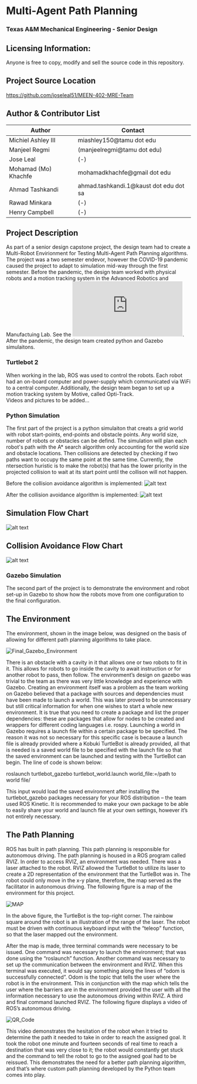 # Multi-Agent Path Planning
### Texas A&M Mechanical Engineering - Senior Design

## Licensing Information:

Anyone is free to copy, modify and sell the source code in this repository.

## Project Source Location
https://github.com/joseleal51/MEEN-402-MRE-Team

## Author & Contributor List

|Author|Contact|
|------|-------|
|Michiel Ashley III|miashley150@tamu dot edu|
|Manjeel Regmi|(manjeelregmi@tamu dot edu)|
|Jose Leal|(-)|
|Mohamad (Mo) Khachfe|mohamadkhachfe@gmail dot edu|
|Ahmad Tashkandi| ahmad.tashkandi.1@kaust dot edu dot sa|
|Rawad Minkara|(-)|
|Henry Campbell|(-)|

## Project Description
As part of a senior design capstone project, the design team had to create a Multi-Robot Envirionment for Testing Multi-Agent Path Planning algorithms. The project was a two semester endevor, however the COVID-19 pandemic caused the project to adapt to simulation mid-way through the first semester. Before the pandemic, the design team worked with physical robots and a motion tracking system in the Advanced Robotics and Manufactuing Lab. See the ![Mechanical Engineering Research Labs](https://engineering.tamu.edu/mechanical/research/laboratories-and-groups.html). After the pandemic, the design team created python and Gazebo simulaitons.

### Turtlebot 2 
When working in the lab, ROS was used to control the robots. Each robot had an on-board computer and power-supply which communicated via WiFi to a central computer. Additionally, the design team began to set up a motion tracking system by Motive, called Opti-Track.  
Videos and pictures to be added...
 
### Python Simulation
The first part of the project is a python simulaiton that creats a grid world with robot start-points, end-points and obstacle points. Any world size, number of robots or obstacles can be defind. The simulation will plan each robot's path with the A* search algorithm only accounting for the world size and obstacle locations. Then collisions are detected by checking if two paths want to occupy the same point at the same time. Currently, the ntersection huristic is to make the robot(s) that has the lower priority in the projected collision to wait at its start point until the collison will not happen.

Before the collision avoidance algorithm is implemented:
![alt text](https://github.com/joseleal51/MEEN-402-MRE-Team/blob/master/simulation_outputs/show_collision_FINAL_NO.gif?raw=true)


After the collision avoidance algorithm is implemented:
![alt text](https://github.com/joseleal51/MEEN-402-MRE-Team/blob/master/simulation_outputs/show_collision_FINAL_YES.gif?raw=true)


## Simulation Flow Chart
![alt text](https://github.com/joseleal51/MEEN-402-MRE-Team/blob/master/simulation_outputs/simulation_flowchart-1-1.jpg?raw=true)

## Collision Avoidance Flow Chart
![alt text](https://github.com/joseleal51/MEEN-402-MRE-Team/blob/master/simulation_outputs/collision_avoid_algo.png?raw=true)



### Gazebo Simulation
The second part of the project is to demonstrate the environment and robot set-up in Gazebo to show how the robots move from one configuration to the final configuration.

## The Environment 

The environment, shown in the image below, was designed on the basis of allowing for different path planning algorithms to take place. 

 ![Final_Gazebo_Environment](https://user-images.githubusercontent.com/66921594/90177151-bd952d00-dd6f-11ea-9b00-482aa14b3d31.jpg)

There is an obstacle with a cavity in it that allows one or two robots to fit in it. This allows for robots to go inside the cavity to await instruction or for another robot to pass, then follow. The environment’s design on gazebo was trivial to the team as there was very little knowledge and experience with Gazebo. Creating an environment itself was a problem as the team working on Gazebo believed that a package with sources and dependencies must have been made to launch a world. This was later proved to be unnecessary but still critical information for when one wishes to start a whole new environment. It is true that you need to create a package and list the proper dependencies: these are packages that allow for nodes to be created and wrappers for different coding languages i.e. rospy. Launching a world in Gazebo requires a launch file within a certain package to be specified. The reason it was not so necessary for this specific case is because a launch file is already provided where a Kobuki TurtleBot is already provided, all that is needed is a saved world file to be specified with the launch file so that the saved environment can be launched and testing with the TurtleBot can begin. The line of code is shown below: 

roslaunch turtlebot_gazebo turtlebot_world.launch world_file:=/path to world file/ 

This input would load the saved environment after installing the turtlebot_gazebo packages necessary for your ROS distribution – the team used ROS Kinetic.  It is recommended to make your own package to be able to easily share your world and launch file at your own settings, however it’s not entirely necessary. 

## The Path Planning 

ROS has built in path planning. This path planning is responsible for autonomous driving. The path planning is housed in a ROS program called RVIZ. In order to access RVIZ, an environment was needed. There was a laser attached to the robot. RVIZ allowed the TurtleBot to utilize its laser to create a 2D representation of the environment that the TurtleBot was in. The robot could only move in the x-y plane, therefore, the map served as the facilitator in autonomous driving. The following figure is a map of the environment for this project. 

![MAP](https://user-images.githubusercontent.com/66921594/90177627-6fccf480-dd70-11ea-972c-78deef39b536.png)

In the above figure, the TurtleBot is the top-right corner. The rainbow square around the robot is an illustration of the range of the laser. The robot must be driven with continuous keyboard input with the “teleop” function, so that the laser mapped out the environment.   

After the map is made, three terminal commands were necessary to be issued. One command was necessary to launch the environment; that was done using the “roslaunch” function. Another command was necessary to set up the communication between the environment and RVIZ. When this terminal was executed, it would say something along the lines of “odom is successfully connected”. Odom is the topic that tells the user where the robot is in the environment. This in conjunction with the map which tells the user where the barriers are in the environment provided the user with all the information necessary to use the autonomous driving within RVIZ. A third and final command launched RVIZ. The following figure displays a video of ROS’s autonomous driving. 

  ![QR_Code](https://user-images.githubusercontent.com/66921594/90177783-a9056480-dd70-11ea-9c7f-ead8539a0b67.jpg)

This video demonstrates the hesitation of the robot when it tried to determine the path it needed to take in order to reach the assigned goal. It took the robot one minute and fourteen seconds of real time to reach a destination that was very close to it; the robot would constantly get stuck and the command to tell the robot to go to the assigned goal had to be reissued. This demonstrates the need for a better path planning algorithm, and that’s where custom path planning developed by the Python team comes into play. 

